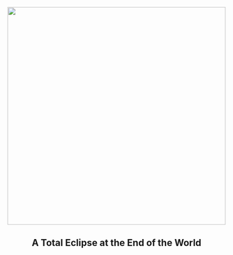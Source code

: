 
<p align="center"><img src="https://apod.nasa.gov/apod/image/2403/AntarcticEclipse_bruenjes_960.jpg" width="500" height="500"></p>
<h2 align="center"> A Total Eclipse at the End of the World </h2>
